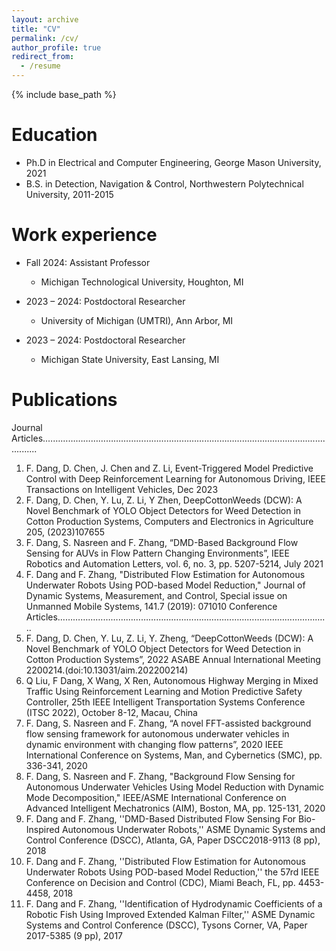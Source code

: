 ```yaml
---
layout: archive
title: "CV"
permalink: /cv/
author_profile: true
redirect_from:
  - /resume
---
```


{% include base_path %}

Education
======
* Ph.D in Electrical and Computer Engineering, George Mason University, 2021
* B.S. in Detection, Navigation & Control, Northwestern Polytechnical University, 2011-2015

Work experience
======
                                                                                                      
* Fall 2024: Assistant Professor
  * Michigan Technological University, Houghton, MI

* 2023 – 2024: Postdoctoral Researcher
  * University of Michigan (UMTRI), Ann Arbor, MI

* 2023 – 2024: Postdoctoral Researcher
  * Michigan State University, East Lansing, MI

<!--  
Skills
======
* Skill 1
* Skill 2
  * Sub-skill 2.1
  * Sub-skill 2.2
  * Sub-skill 2.3
* Skill 3
-->

Publications
======
Journal Articles.………………………………………………………………………...………………...................
1.	F. Dang, D. Chen, J. Chen and Z. Li, Event-Triggered Model Predictive Control with Deep Reinforcement Learning for Autonomous Driving, IEEE Transactions on Intelligent Vehicles, Dec 2023
2.	F. Dang, D. Chen, Y. Lu, Z. Li, Y Zhen, DeepCottonWeeds (DCW): A Novel Benchmark of YOLO Object Detectors for Weed Detection in Cotton Production Systems, Computers and Electronics in Agriculture 205, (2023)107655
3.	F. Dang, S. Nasreen and F. Zhang, “DMD-Based Background Flow Sensing for AUVs in Flow Pattern Changing Environments”, IEEE Robotics and Automation Letters, vol. 6, no. 3, pp. 5207-5214, July 2021
4.	F. Dang and F. Zhang, "Distributed Flow Estimation for Autonomous Underwater Robots Using POD-based Model Reduction," Journal of Dynamic Systems, Measurement, and Control, Special issue on Unmanned Mobile Systems, 141.7 (2019): 071010
Conference Articles……………………………………………………………………………………………...
1.	F. Dang, D. Chen, Y. Lu, Z. Li, Y. Zheng, “DeepCottonWeeds (DCW): A Novel Benchmark of YOLO Object Detectors for Weed Detection in Cotton Production Systems”, 2022 ASABE Annual International Meeting  2200214.(doi:10.13031/aim.202200214)
2.	Q Liu, F Dang, X Wang, X Ren, Autonomous Highway Merging in Mixed Traffic Using Reinforcement Learning and Motion Predictive Safety Controller, 25th IEEE Intelligent Transportation Systems Conference (ITSC 2022), October 8-12, Macau, China
3.	F. Dang, S. Nasreen and F. Zhang, “A novel FFT-assisted background flow sensing framework for autonomous underwater vehicles in dynamic environment with changing flow patterns”, 2020 IEEE International Conference on Systems, Man, and Cybernetics (SMC), pp. 336-341, 2020
4.	F. Dang, S. Nasreen and F. Zhang, "Background Flow Sensing for Autonomous Underwater Vehicles Using Model Reduction with Dynamic Mode Decomposition," IEEE/ASME International Conference on Advanced Intelligent Mechatronics (AIM), Boston, MA, pp. 125-131, 2020
5.	F. Dang and F. Zhang, ''DMD-Based Distributed Flow Sensing For Bio-Inspired Autonomous Underwater Robots,'' ASME Dynamic Systems and Control Conference (DSCC), Atlanta, GA, Paper DSCC2018-9113 (8 pp), 2018
6.	F. Dang and F. Zhang, ''Distributed Flow Estimation for Autonomous Underwater Robots Using POD-based Model Reduction,'' the 57rd IEEE Conference on Decision and Control (CDC), Miami Beach, FL, pp. 4453-4458, 2018
7.	F. Dang and F. Zhang, ''Identification of Hydrodynamic Coefficients of a Robotic Fish Using Improved Extended Kalman Filter,'' ASME Dynamic Systems and Control Conference (DSCC), Tysons Corner, VA, Paper 2017-5385 (9 pp), 2017

<!--
  <ul>{% for post in site.publications reversed %}
    {% include archive-single-cv.html %}
  {% endfor %}</ul>
  
Talks
======
  <ul>{% for post in site.talks reversed %}
    {% include archive-single-talk-cv.html  %}
  {% endfor %}</ul>
  
Teaching
======
  <ul>{% for post in site.teaching reversed %}
    {% include archive-single-cv.html %}
  {% endfor %}</ul>
  
Service and leadership
======
* Currently signed in to 43 different slack teams
-->
